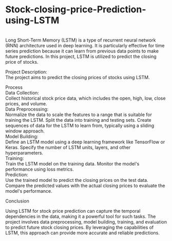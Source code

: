# Stock-closing-price-Prediction-using-LSTM
<br>
Long Short-Term Memory (LSTM) is a type of recurrent neural network (RNN) architecture used in deep learning. It is particularly effective for time series prediction because it can learn from previous data points to make future predictions. In this project, LSTM is utilized to predict the closing price of stocks.
<br>

Project Description:
<br>
The project aims to predict the closing prices of stocks using LSTM.

Process
<br>
Data Collection:
<br>
Collect historical stock price data, which includes the open, high, low, close prices, and volume.
<br>
Data Preprocessing:
<br>
Normalize the data to scale the features to a range that is suitable for training the LSTM.
Split the data into training and testing sets.
Create sequences of data for the LSTM to learn from, typically using a sliding window approach.
<br>
Model Building:
<br>
Define an LSTM model using a deep learning framework like TensorFlow or Keras.
Specify the number of LSTM units, layers, and other hyperparameters.
<br>
Training:
<br>
Train the LSTM model on the training data.
Monitor the model's performance using loss metrics.
<br>
Prediction:
<br>
Use the trained model to predict the closing prices on the test data.
Compare the predicted values with the actual closing prices to evaluate the model's performance.
<br>

Conclusion
<br>

Using LSTM for stock price prediction can capture the temporal dependencies in the data, making it a powerful tool for such tasks. The project involves data preprocessing, model building, training, and evaluation to predict future stock closing prices. By leveraging the capabilities of LSTM, this approach can provide more accurate and reliable predictions.

